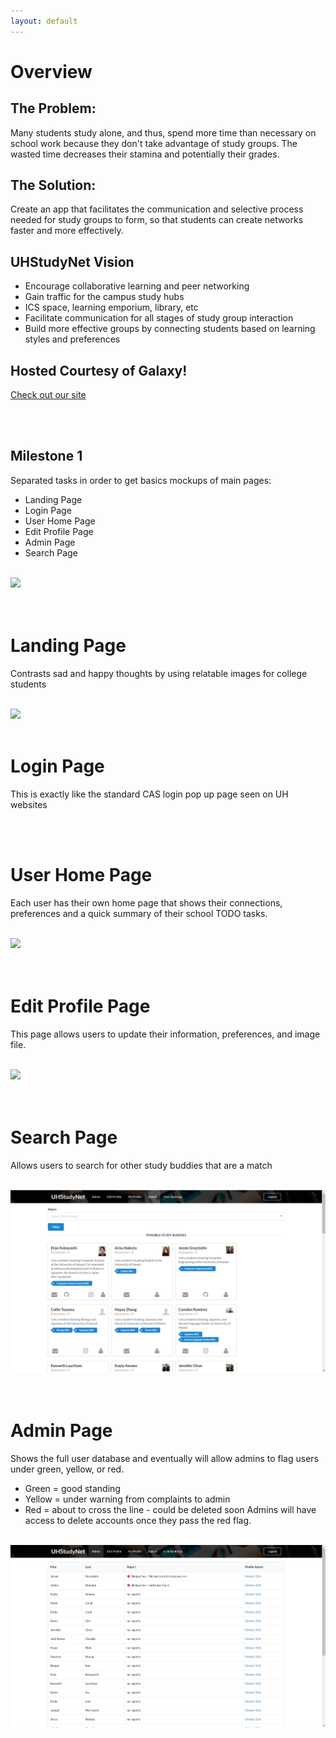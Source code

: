 ```yaml
---
layout: default
---
```


# Overview

## The Problem:
Many students study alone, and thus, spend more time than necessary on school work because they don't take advantage of study groups. The wasted time decreases their stamina and potentially their grades. 

## The Solution:
Create an app that facilitates the communication and selective process needed for study groups to form, so that students can create networks faster and more effectively. 

## UHStudyNet Vision
 - Encourage collaborative learning and peer networking
 - Gain traffic for the campus study hubs 
 - ICS space, learning emporium, library, etc
 - Facilitate communication for all stages of study group interaction
 - Build more effective groups by connecting students based on learning styles and preferences

## Hosted Courtesy of Galaxy!
[Check out our site](http://uhstudynet.meteorapp.com/)

<br>
<br>

## Milestone 1
Separated tasks in order to get basics mockups of main pages:
 - Landing Page
 - Login Page
 - User Home Page
 - Edit Profile Page 
 - Admin Page
 - Search Page
 

 <br>
 <img src="/images/M1.png">
 <br>
 <br>
 <br>

# Landing Page
Contrasts sad and happy thoughts by using relatable images for college students

 <br>
 <img src="/images/LandingPage.png">
 <br>
 <br>


# Login Page
This is exactly like the standard CAS login pop up page seen on UH websites 

<br>
<br>


# User Home Page
Each user has their own home page that shows their connections, preferences and a quick summary of their school TODO tasks. 

 <br>
 <img src="/images/UserHomePage.png">
 <br>
 <br>
 <br>

 
# Edit Profile Page
This page allows users to update their information, preferences, and image file.

 <br>
 <img src="/images/EditProfilePage.png">
 <br>
 <br>
 <br>


# Search Page
Allows users to search for other study buddies that are a match

 <br>
 <img src="/images/SearchPage.png">
 <br>
 <br>
 <br>


# Admin Page
Shows the full user database and eventually will allow admins to flag users under green, yellow, or red.
 - Green  = good standing
 - Yellow = under warning from complaints to admin
 - Red    = about to cross the line - could be deleted soon
Admins will have access to delete accounts once they pass the red flag. 

 <br>
 <img src="/images/AdminPage.png">
 <br>
 <br>
 <br>
    
 

